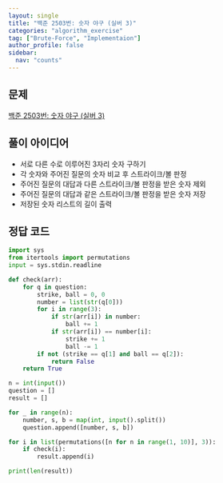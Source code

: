 ```yaml
---
layout: single
title: "백준 2503번: 숫자 야구 (실버 3)"
categories: "algorithm_exercise"
tag: ["Brute-Force", "Implementaion"]
author_profile: false
sidebar:
  nav: "counts"
---
```


## 문제

[백준 2503번: 숫자 야구 (실버 3)](https://www.acmicpc.net/problem/2503)

## 풀이 아이디어

- 서로 다른 수로 이루어진 3자리 숫자 구하기
- 각 숫자와 주어진 질문의 숫자 비교 후 스트라이크/볼 판정
- 주어진 질문의 대답과 다른 스트라이크/볼 판정을 받은 숫자 제외
- 주어진 질문의 대답과 같은 스트라이크/볼 판정을 받은 숫자 저장
- 저장된 숫자 리스트의 길이 출력

## 정답 코드

```python
import sys
from itertools import permutations
input = sys.stdin.readline

def check(arr):
    for q in question:
        strike, ball = 0, 0
        number = list(str(q[0]))
        for i in range(3):
            if str(arr[i]) in number:
                ball += 1
            if str(arr[i]) == number[i]:
                strike += 1
                ball -= 1
        if not (strike == q[1] and ball == q[2]):
            return False
    return True

n = int(input())
question = []
result = []

for _ in range(n):
    number, s, b = map(int, input().split())
    question.append([number, s, b])

for i in list(permutations([n for n in range(1, 10)], 3)):
    if check(i):
        result.append(i)

print(len(result))
```
